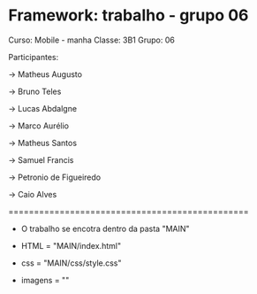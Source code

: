 # Framework: trabalho - grupo 06

Curso:  Mobile - manha
Classe: 3B1
Grupo:  06


Participantes:


-> Matheus Augusto 

-> Bruno Teles

-> Lucas Abdalgne

-> Marco Aurélio

-> Matheus Santos

-> Samuel Francis

-> Petronio de Figueiredo

-> Caio Alves



===============================================
- O trabalho se encotra dentro da pasta "MAIN"

- HTML = "MAIN/index.html"
- css = "MAIN/css/style.css"
- imagens = ""








